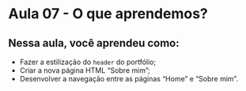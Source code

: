 # Aula 07 - O que aprendemos?

## **Nessa aula, você aprendeu como:**

- Fazer a estilização do `header` do portfólio;
- Criar a nova página HTML “Sobre mim”;
- Desenvolver a navegação entre as páginas “Home” e “Sobre mim”.